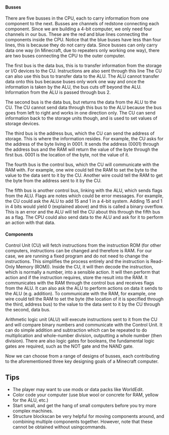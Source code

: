 #### Busses
There are five busses in the CPU, each to carry information from one component to the next. Busses are channels of redstone connecting each component. Since we are building a 4-bit computer, we only need four channels in our bus. These are the red and blue lines connecting the components inside the CPU. Notice that the blue buses have less than four lines, this is because they do not carry data. Since busses can only carry data one way (in Minecraft, due to repeaters only working one way), there are two buses connecting the CPU to the outer computer.

The first bus is the data bus, this is to transfer information from the storage or I/O devices to the CU. Instructions are also sent through this line The CU can also use this bus to transfer data to the ALU. The ALU cannot transfer data onto this bus because buses only work one way and once the information is taken by the ALU, the bus cuts off beyond the ALU. Information from the ALU is passed through bus 2.

The second bus is the data bus, but returns the data from the ALU to the CU. The CU cannot send data through this bus to the ALU because the bus goes from left to right and works in one direction only. The CU can send information back to the storage units though, and is used to set values of storage devices.

The third bus is the address bus, which the CU can send the address of storage. This is where the information resides. For example, the CU asks for the address of the byte living in 0001. It sends the address (0001) through the address bus and the RAM will return the value of the byte through the first bus. 0001 is the location of the byte, not the value of it.

The fourth bus is the control bus, which the CU will communicate with the RAM with. For example, one wire could tell the RAM to set the byte to the value to the data sent to it by the CU. Another wire could tell the RAM to get the byte from the address sent to it by the CU.

The fifth bus is another control bus, linking with the ALU, which sends flags from the ALU. Flags are notes which could be error messages. For example, the CU could ask the ALU to add 15 and 1 in a 4-bit system. Adding 15 and 1 in 4 bits would yield 0 (explained above) and this is called a binary overflow. This is an error and the ALU will tell the CU about this through the fifth bus as a flag. The CPU could also send data to the ALU and ask for it to perform an action with that data.

#### Components
Control Unit (CU) will fetch instructions from the instruction ROM (for other computers, instructions can be changed and therefore is RAM. For our case, we are running a fixed program and do not need to change the instructions. This simplifies the process entirely and the instruction is Read-Only Memory (ROM)). Inside the CU, it will then decode the instruction, which is normally a number, into a sensible action. It will then perform that action and if the instruction requires, store the result into the RAM. It communicates with the RAM through the control bus and receives flags from the ALU. It can also ask the ALU to perform actions on data it sends to the ALU (e.g. addition). To communicate with the RAM, for example, one wire could tell the RAM to set the byte (the location of it is specified through the third, address bus) to the value to the data sent to it by the CU through the second, data bus.

Arithmetic logic unit (ALU) will execute instructions sent to it from the CU and will compare binary numbers and communicate with the Control Unit. It can do simple addition and subtraction which can be repeated to do multiplication and whole-number division, outputting a whole number (then division). There are also logic gates for booleans, the fundamental logic gates are required, such as the NOT gate and the NAND gate.

Now we can choose from a range of designs of busses, each contributing to the aforementioned three key designing goals of a Minecraft computer.

## Tips
- The player may want to use mods or data packs like WorldEdit.
- Color code your computer (use blue wool or concrete for RAM, yellow for the ALU, etc.)
- Start small, and get the hang of small computers before you try more complex machines.
- Structure blockscan be very helpful for moving components around, and combining multiple components together. However, note that these cannot be obtained without usingcommands.


